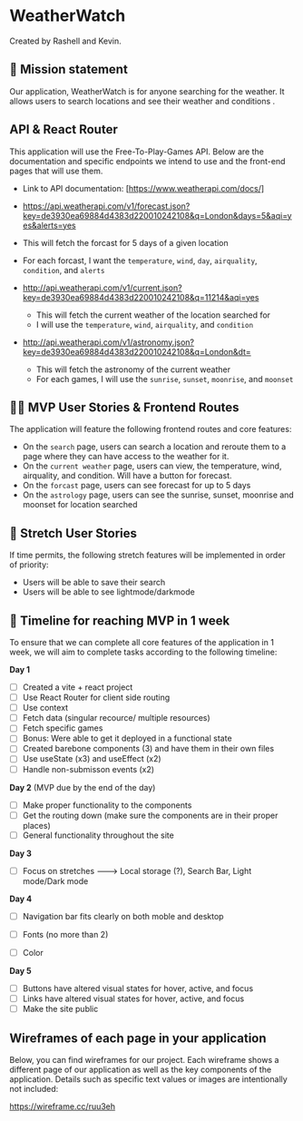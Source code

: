 # WeatherWatch

Created by Rashell and Kevin.

## 🚀 Mission statement

Our application, WeatherWatch is for anyone searching for the weather. It allows users to search locations and see their weather and conditions  .

## API & React Router

This application will use the Free-To-Play-Games API. Below are the documentation and specific endpoints we intend to use and the front-end pages that will use them.

- Link to API documentation: [https://www.weatherapi.com/docs/]

-  https://api.weatherapi.com/v1/forecast.json?key=de3930ea69884d4383d220010242108&q=London&days=5&aqi=yes&alerts=yes
  - This will fetch the forcast for 5 days of a given location
  - For each forcast, I want the `temperature`, `wind`, `day`, `airquality`, `condition`, and `alerts`
- http://api.weatherapi.com/v1/current.json?key=de3930ea69884d4383d220010242108&q=11214&aqi=yes
  - This will fetch the current weather of the location searched for
  - I will use the `temperature`, `wind`, `airquality`, and `condition`
- http://api.weatherapi.com/v1/astronomy.json?key=de3930ea69884d4383d220010242108&q=London&dt=
  - This will fetch the astronomy of the current weather 
  - For each games, I will use the `sunrise`, `sunset`, `moonrise`, and `moonset`

## 👩‍💻 MVP User Stories & Frontend Routes

The application will feature the following frontend routes and core features:

* On the `search` page, users can search a location and reroute them to a page where they can have access to the weather for it.
* On the `current weather` page, users can view, the temperature, wind, airquality, and condition. Will have a button for forecast. 
* On the `forcast` page, users can see forecast for up to 5 days
* On the `astrology` page, users can see the sunrise, sunset, moonrise and moonset for location searched 

## 🤔 Stretch User Stories

If time permits, the following stretch features will be implemented in order of priority:

* Users will be able to save their search
* Users will be able to see lightmode/darkmode

## 📆 Timeline for reaching MVP in 1 week

To ensure that we can complete all core features of the application in 1 week, we will aim to complete tasks according to the following timeline:

**Day 1**
- [ ] Created a vite + react project 
- [ ] Use React Router for client side routing 
- [ ] Use context
- [ ] Fetch data (singular recource/ multiple resources)
- [ ] Fetch specific games 
- [ ] Bonus: Were able to get it deployed in a functional state
- [ ] Created barebone components (3) and have them in their own files
- [ ] Use useState (x3) and useEffect (x2)
- [ ] Handle non-submisson events (x2) 

**Day 2** (MVP due by the end of the day)
- [ ] Make proper functionality to the components 
- [ ] Get the routing down (make sure the components are in their proper places)
- [ ] General functionality throughout the site

**Day 3** 
- [ ] Focus on stretches ---> Local storage (?), Search Bar, Light mode/Dark mode

**Day 4**
- [ ] Navigation bar fits clearly on both moble and desktop
- [ ] Fonts (no more than 2)
- [ ] Color 


**Day 5**
- [ ] Buttons have altered visual states for hover, active, and focus
- [ ] Links have altered visual states for hover, active, and focus
- [ ] Make the site public 

## Wireframes of each page in your application

Below, you can find wireframes for our project. Each wireframe shows a different page of our application as well as the key components of the application. Details such as specific text values or images are intentionally not included:

https://wireframe.cc/ruu3eh

